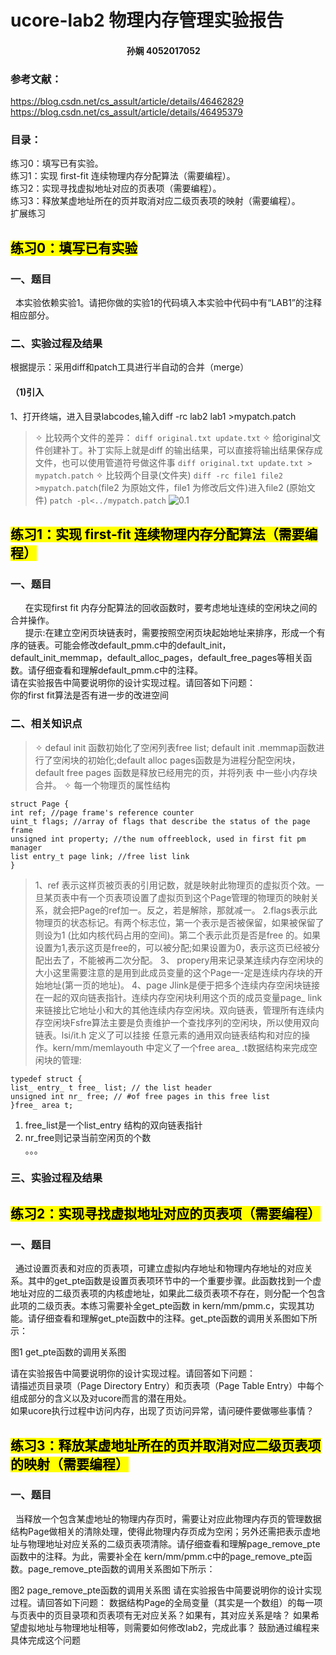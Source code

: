 # ucore-lab2 物理内存管理实验报告
#### &nbsp;&nbsp;&nbsp;&nbsp;&nbsp;&nbsp;&nbsp;&nbsp;&nbsp;&nbsp;&nbsp;&nbsp;&nbsp;&nbsp;&nbsp;&nbsp;&nbsp;&nbsp;&nbsp;&nbsp;&nbsp;&nbsp;&nbsp;&nbsp;&nbsp;&nbsp;&nbsp;&nbsp;&nbsp;&nbsp;&nbsp;&nbsp;&nbsp;&nbsp;&nbsp;&nbsp;&nbsp;&nbsp;&nbsp;&nbsp;&nbsp;&nbsp;&nbsp;&nbsp;&nbsp;&nbsp;&nbsp;&nbsp;&nbsp;&nbsp;&nbsp;&nbsp;&nbsp;&nbsp;&nbsp;&nbsp;孙娴 4052017052       
### 参考文献：        
<https://blog.csdn.net/cs_assult/article/details/46462829>  
<https://blog.csdn.net/cs_assult/article/details/46495379>  
### 目录：
练习0：填写已有实验。  
练习1：实现 first-fit 连续物理内存分配算法（需要编程）。    
练习2：实现寻找虚拟地址对应的页表项（需要编程）。  
练习3：释放某虚地址所在的页并取消对应二级页表项的映射（需要编程）。       
扩展练习  
## <mark>练习0：填写已有实验</mark> 
### 一、题目
&nbsp;&nbsp;本实验依赖实验1。请把你做的实验1的代码填入本实验中代码中有“LAB1”的注释相应部分。
### 二、实验过程及结果
根据提示：采用diff和patch工具进行半自动的合并（merge）
#### （1)引入

1、打开终端，进入目录labcodes,输入diff -rc lab2 lab1 >mypatch.patch
>✧ 比较两个文件的差异：
>```diff original.txt update.txt```
>✧ 给original文件创建补丁。补丁实际上就是diff 的输出结果，可以直接将输出结果保存成文件，也可以使用管道符号做这件事
>```diff original.txt update.txt > mypatch.patch```
> ✧ 比较两个目录(文件夹)
>```diff -rc file1 file2 >mypatch.patch```(file2 为原始文件，file1 为修改后文件)进入file2 (原始文件)
>```patch -pl<../mypatch.patch```
![0.1](https://i.loli.net/2019/11/11/rk4tVw3plCxyzSD.jpg)


## <mark>练习1：实现 first-fit 连续物理内存分配算法（需要编程）</mark> 
### 一、题目
&nbsp;&nbsp; &nbsp;&nbsp; 在实现first fit 内存分配算法的回收函数时，要考虑地址连续的空闲块之间的合并操作。  
&nbsp;&nbsp; &nbsp;&nbsp; 提示:在建立空闲页块链表时，需要按照空闲页块起始地址来排序，形成一个有序的链表。可能会修改default_pmm.c中的default_init，default_init_memmap，default_alloc_pages，default_free_pages等相关函数。请仔细查看和理解default_pmm.c中的注释。  
请在实验报告中简要说明你的设计实现过程。请回答如下问题：  
你的first fit算法是否有进一步的改进空间  
### 二、相关知识点
>✧ defaul init 函数初始化了空闲列表free list; default init .memmap函数进行了空闲块的初始化;default alloc pages函数是为进程分配空闲块，default free pages 函数是释放已经用完的页，并将列表
中一些小内存块合并。
✧ 每一个物理页的属性结构

```
struct Page {
int ref; //page frame's reference counter
uint_t flags; //array of flags that describe the status of the page frame
unsigned int property; //the num offreeblock, used in first fit pm manager
list entry_t page link; //free list link
}
```
>1、ref 表示这样页被页表的引用记数，就是映射此物理页的虚拟页个效。一旦某页表中有一个页表项设置了虚拟页到这个Page管理的物理页的映射关系，就会把Page的ref加一。反之，若是解除，那就减一。
2.flags表示此物理页的状态标记。有两个标志位，第一个表示是否被保留，如果被保留了则设为1 (比如内核代码占用的空间)。第二个表示此页是否是free 的。如果设置为1,表示这页是free的，可以被分配;如果设置为0，表示这页已经被分配出去了，不能被再二次分配。
3、 propery用来记录某连续内存空闲块的大小这里需要注意的是用到此成员变量的这个Page一-定是连续内存块的开始地址(第一页的地址)。
4、page Jlink是便于把多个连续内存空闲块链接在一起的双向链表指针。连续内存空闲块利用这个页的成员变量page_ link 来链接比它地址小和大的其他连续内存空闲块。双向链表，管理所有连续内存空闲块Fsfre算法主要是负责维护一个查找序列的空闲块，所以使用双向链表。lsi/it.h 定义了可以挂接
任意元素的通用双向链表结构和对应的操作。kern/mm/memlayouth 中定义了一个free area_ .t数据结构来完成空闲块的管理:

```
typedef struct {
list_ entry_ t free_ list; // the list header
unsigned int nr_ free; // #of free pages in this free list
}free_ area t;
```
1. free_list是一个list_entry 结构的双向链表指针
2. nr_free则记录当前空闲页的个数   
。。。

### 三、实验过程及结果


## <mark>练习2：实现寻找虚拟地址对应的页表项（需要编程）</mark> 
### 一、题目
&nbsp;&nbsp;通过设置页表和对应的页表项，可建立虚拟内存地址和物理内存地址的对应关系。其中的get_pte函数是设置页表项环节中的一个重要步骤。此函数找到一个虚地址对应的二级页表项的内核虚地址，如果此二级页表项不存在，则分配一个包含此项的二级页表。本练习需要补全get_pte函数 in kern/mm/pmm.c，实现其功能。请仔细查看和理解get_pte函数中的注释。get_pte函数的调用关系图如下所示：

 图1 get_pte函数的调用关系图

请在实验报告中简要说明你的设计实现过程。请回答如下问题：  
请描述页目录项（Page Directory Entry）和页表项（Page Table Entry）中每个组成部分的含义以及对ucore而言的潜在用处。  
如果ucore执行过程中访问内存，出现了页访问异常，请问硬件要做哪些事情？
## <mark>练习3：释放某虚地址所在的页并取消对应二级页表项的映射（需要编程）</mark> 
### 一、题目
&nbsp;&nbsp;当释放一个包含某虚地址的物理内存页时，需要让对应此物理内存页的管理数据结构Page做相关的清除处理，使得此物理内存页成为空闲；另外还需把表示虚地址与物理地址对应关系的二级页表项清除。请仔细查看和理解page_remove_pte函数中的注释。为此，需要补全在 kern/mm/pmm.c中的page_remove_pte函数。page_remove_pte函数的调用关系图如下所示：

图2 page_remove_pte函数的调用关系图
请在实验报告中简要说明你的设计实现过程。请回答如下问题：
数据结构Page的全局变量（其实是一个数组）的每一项与页表中的页目录项和页表项有无对应关系？如果有，其对应关系是啥？
如果希望虚拟地址与物理地址相等，则需要如何修改lab2，完成此事？ 鼓励通过编程来具体完成这个问题
